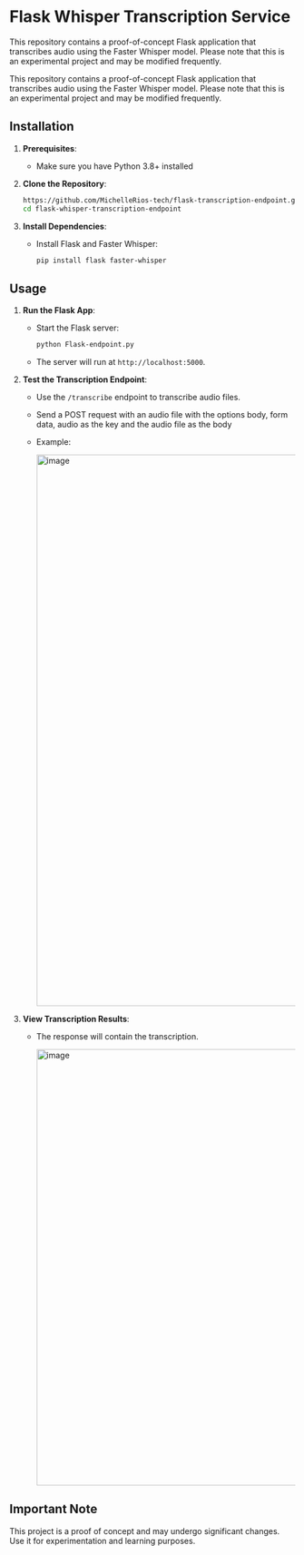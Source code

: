 # Flask Whisper Transcription Service
This repository contains a proof-of-concept Flask application that transcribes audio using the Faster Whisper model. Please note that this is an experimental project and may be modified frequently.

This repository contains a proof-of-concept Flask application that transcribes audio using the Faster Whisper model. Please note that this is an experimental project and may be modified frequently.

## Installation

1. **Prerequisites**:
    
    - Make sure you have Python 3.8+ installed
2. **Clone the Repository**:
    
    ```bash
    https://github.com/MichelleRios-tech/flask-transcription-endpoint.git
    cd flask-whisper-transcription-endpoint
    ```
    
3. **Install Dependencies**:
    
    - Install Flask and Faster Whisper:
        
        ```bash
        pip install flask faster-whisper
        ```
        

## Usage

1. **Run the Flask App**:
    
    - Start the Flask server:
        
        ```bash
        python Flask-endpoint.py
        ```
        
    - The server will run at `http://localhost:5000`.
2. **Test the Transcription Endpoint**:
    
    - Use the `/transcribe` endpoint to transcribe audio files.
    - Send a POST request with an audio file with the options body, form data, audio as the key and the audio file as the body
    - Example:

        <img width="972" alt="image" src="https://github.com/MichelleRios-tech/flask-transcription-endpoint/assets/10575816/78d0bd94-11b7-4dc8-9692-c41ca7fd3915">

        
3. **View Transcription Results**:
    
    - The response will contain the transcription.

      <img width="769" alt="image" src="https://github.com/MichelleRios-tech/flask-transcription-endpoint/assets/10575816/88ec9c9b-d263-4997-9c33-edca02927f62">


## Important Note

This project is a proof of concept and may undergo significant changes. Use it for experimentation and learning purposes.
